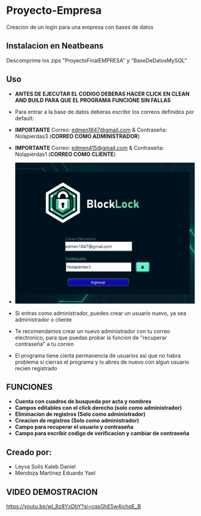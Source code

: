 # Proyecto-Empresa
Creacion de un login para una empresa con bases de datos

Instalacion en Neatbeans
-------------------------
Descomprime los zips "ProyectoFinalEMPRESA" y "BaseDeDatosMySQL"

**Uso**
------------------------
- **ANTES DE EJECUTAR EL CODIGO DEBERAS HACER CLICK EN CLEAN AND BUILD PARA QUE EL PROGRAMA FUNCIONE SIN FALLAS**
- Para entrar a la base de datos deberas escribir los correos definidos por default:

- **IMPORTANTE** Correo: edmen1847@gmail.com & Contraseña: Nolapierdas3  (**CORREO COMO ADMINISTRADOR**)
- **IMPORTANTE** Correo: edmen415@gmail.com & Contraseña: Nolapierdas1   (**CORREO COMO CLIENTE**)
- ![img1](imagenes/img1.jpg)
  
- Si entras como administrador, puedes crear un usuario nuevo, ya sea administrador o cliente
- Te recomendamos crear un nuevo administrador con tu correo electronico, para que puedas probar la funcion de "recuperar contraseña"
 a tu correo
- El programa tiene cierta permanencia de usuarios asi que no habra problema si cierras el programa y lo abres de nuevo con algun usuario recien registrado

**FUNCIONES**
------------------------
- **Cuenta con cuadros de busqueda por acta y nombres**
- **Campos editables con el click derecho (solo como administrador)**
- **Eliminacion de registros (Solo como administrador)**
- **Creacion de registros (Solo como administrador)**
- **Campo para recuperar el usuario y contraseña**
- **Campo para escribir codigo de verificacion y cambiar de contraseña**

**Creado por:**
------------------------------
- Leyva Solis Kaleb Daniel
- Mendoza Martinez Eduardo Yael

**VIDEO DEMOSTRACION**
--------------------------------
https://youtu.be/wl_8z8YxDbY?si=cqsGhE5w4jchqE_B
